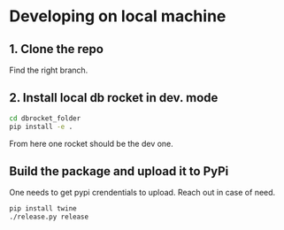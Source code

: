 # Developing on local machine

## 1. Clone the repo

Find the right branch.

## 2. Install local db rocket in dev. mode


```sh
cd dbrocket_folder
pip install -e . 

```

From here one rocket should be the dev one.

## Build the package and upload it to PyPi

One needs to get pypi crendentials to upload. Reach out in case of need.

```sh
pip install twine
./release.py release
```
